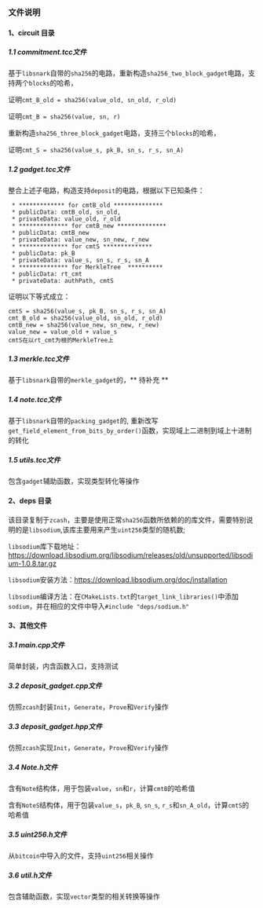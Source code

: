 ### 文件说明

#### 1、circuit 目录

##### 1.1 commitment.tcc文件
基于`libsnark`自带的`sha256`的电路，重新构造`sha256_two_block_gadget`电路，支持两个`blocks`的哈希，

证明`cmt_B_old = sha256(value_old, sn_old, r_old)`

证明`cmt_B = sha256(value, sn, r)`

重新构造`sha256_three_block_gadget`电路，支持三个`blocks`的哈希，

证明`cmt_S = sha256(value_s, pk_B, sn_s, r_s, sn_A)`

##### 1.2 gadget.tcc文件
整合上述子电路，构造支持`deposit`的电路，根据以下已知条件：
```
 * ************* for cmtB_old **************
 * publicData: cmtB_old, sn_old,  
 * privateData: value_old, r_old
 * ************** for cmtB_new **************
 * publicData: cmtB_new  
 * privateData: value_new, sn_new, r_new
 * ************** for cmtS **************
 * publicData: pk_B  
 * privateData: value_s, sn_s, r_s, sn_A
 * ************** for MerkleTree  **********
 * publicData: rt_cmt  
 * privateData: authPath, cmtS
 ```
 证明以下等式成立：
```
cmtS = sha256(value_s, pk_B, sn_s, r_s, sn_A)
cmt_B_old = sha256(value_old, sn_old, r_old)
cmtB_new = sha256(value_new, sn_new, r_new)
value_new = value_old + value_s
cmtS在以rt_cmt为根的MerkleTree上
```

##### 1.3 merkle.tcc文件
基于`libsnark`自带的`merkle_gadget`的，** 待补充 **

##### 1.4 note.tcc文件
基于`libsnark`自带的`packing_gadget`的, 重新改写`get_field_element_from_bits_by_order()`函数，实现域上二进制到域上十进制的转化

##### 1.5 utils.tcc文件
包含`gadget`辅助函数，实现类型转化等操作

#### 2、deps 目录
该目录复制于`zcash`，主要是使用正常`sha256`函数所依赖的的库文件，需要特别说明的是`libsodium`,该库主要用来产生`uint256`类型的随机数;

`libsodium`库下载地址：https://download.libsodium.org/libsodium/releases/old/unsupported/libsodium-1.0.8.tar.gz

`libsodium`安装方法：https://download.libsodium.org/doc/installation

`libsodium`编译方法：在`CMakeLists.txt`的`target_link_libraries()`中添加`sodium`，并在相应的文件中导入`#include "deps/sodium.h"`

#### 3、其他文件

##### 3.1 main.cpp文件
简单封装，内含函数入口，支持测试

##### 3.2 deposit_gadget.cpp文件
仿照`zcash`封装`Init`，`Generate`，`Prove`和`Verify`操作

##### 3.3 deposit_gadget.hpp文件
仿照`zcash`实现`Init`，`Generate`，`Prove`和`Verify`操作

##### 3.4 Note.h文件
含有`Note`结构体，用于包装`value`，`sn`和`r`，计算`cmtB`的哈希值

含有`NoteS`结构体，用于包装`value_s`，`pk_B`, `sn_s`, `r_s`和`sn_A_old`，计算`cmtS`的哈希值

##### 3.5 uint256.h文件
从`bitcoin`中导入的文件，支持`uint256`相关操作

##### 3.6 util.h文件
包含辅助函数，实现`vector`类型的相关转换等操作